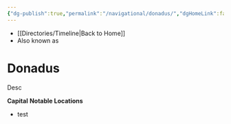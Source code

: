 ```yaml
---
{"dg-publish":true,"permalink":"/navigational/donadus/","dgHomeLink":false}
---
```


- [[Directories/Timeline\|Back to Home]]
- Also known as 

# Donadus
Desc

**Capital** 
**Notable Locations**
- test
